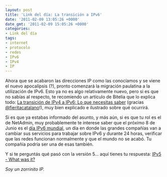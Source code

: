 ```yaml
---
layout: post
title: 'Link del día: La transición a IPv6'
date: '2011-02-09 13:05:26 +0000'
date_gmt: '2011-02-09 15:05:26 +0000'
categories:
- Link del día
tags:
- internet
- protocolo
- redes
- IPv6
- IPv4
- IP
---
```


Ahora que se acabaron las direcciones IP como las conocíamos y se viene el nuevo apocalípsis (?), pronto comenzará la migración paulatina a la utilización de IPv6. Esto ya no es algo relativamente nuevo, pero si es que no sabías al respecto, te recomiendo un artículo de Bitelia que lo explica todo: [La transición de IPv4 a IPv6: Lo que necesitas saber](http://bitelia.com/2011/02/transicion-ipv4-a-ipv6-lo-que-necesitas-saber) (gracias [@fieritacatalano](http://twitter.com/fieritacatalano/status/34979774560468993)!), muy bien explicado e ilustrado sobre qué ocurrirá.

Si es que ya estabas informado del asunto, y más aún, si es que tu rol es el de NetAdmin, muy probablemente te interese saber que el próximo 8 de Junio es el [día IPv6 mundial](http://isoc.org/wp/worldipv6day/), un día en donde las grandes compañías van a cambiar sus servicios para trabajar sobre IPv6 y durante 24 horas, verificar que las redes funcionan normalmente y que el mundo no se acabó. Tu compañía podría ser una de esas también.

Y si te perguntás qué pasó con la versión 5... aquí tienes tu respuesta: [IPv5 - What was it?](http://etherealmind.com/what-was-ipv5-version-5-ip/)

_Soy un zorrinito IP._
